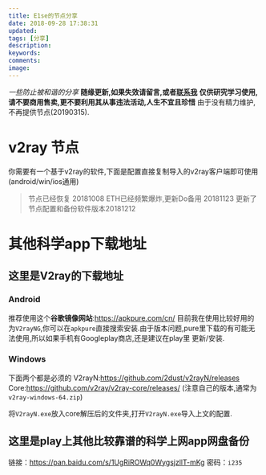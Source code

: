 ```yaml
---
title: E1se的节点分享
date: 2018-09-28 17:38:31
updated:
tags: [分享]
description:
keywords:
comments:
image:
---
```

*一些防止被和谐的分享*
**随缘更新,如果失效请留言,或者[联系我](https://e1sewhere.github.io/about/)**
**仅供研究学习使用,请不要商用售卖,更不要利用其从事违法活动,人生不宜且珍惜**
由于没有精力维护,不再提供节点(20190315).
<!--more-->

# v2ray 节点

你需要有一个基于v2ray的软件,下面是配置直接复制导入的v2ray客户端即可使用(android/win/ios通用)
> 节点已经恢复 20181008
> ETH已经频繁爆炸,更新Do备用 20181123
> 更新了节点配置和备份软件版本20181212




# 其他科学app下载地址

## 这里是V2ray的下载地址
### Android
推荐使用这个**谷歌镜像网站**:https://apkpure.com/cn/
目前我在使用比较好用的为`V2rayNG`,你可以在`apkpure`直接搜索安装.由于版本问题,pure里下载的有可能无法使用,所以如果手机有Googleplay商店,还是建议在play里 更新/安装.

### Windows
下面两个都是必须的
V2rayN:https://github.com/2dust/v2rayN/releases
Core:https://github.com/v2ray/v2ray-core/releases/  (注意自己的版本,通常为`v2ray-windows-64.zip`)

将`V2rayN.exe`放入core解压后的文件夹,打开`V2rayN.exe`导入上文的配置.


## 这里是play上其他比较靠谱的科学上网app网盘备份
链接：https://pan.baidu.com/s/1UgRiROWq0WygsjzllT-mKg
密码：`i235`
